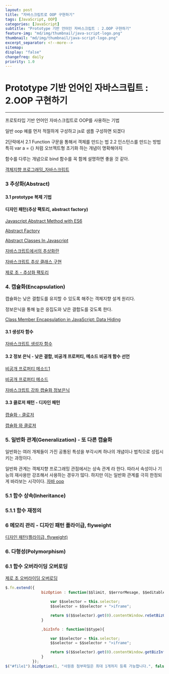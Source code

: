 ```yaml
---
layout: post
title: "자바스크립트로 OOP 구현하기"
tags: [JavaScript, OOP]
categories: [JavaScript]
subtitle: "Prototype 기반 언어인 자바스크립트 : 2.OOP 구현하기"
feature-img: "md/img/thumbnail/java-script-logo.png"    
thumbnail: "md/img/thumbnail/java-script-logo.png"
excerpt_separator: <!--more-->
sitemap: 
display: "false"
changefreq: daily
priority: 1.0
---
```


<!--more-->

# Prototype 기반 언어인 자바스크립트 : 2.OOP 구현하기

---

프로토타입 기반 언어인 자바스크립트로 OOP를 사용하는 기법

일반 oop 예를 먼저 적절하게 구성하고 js로 샘플 구성하면 되겠다

2단락에서
  2.1 Function 구문을 통해서 객체를 만드는 법
  2.2 인스턴스를 만드는 방법
특히 var a = {} 처럼 오브젝트형 초기화 하는 개념이 명확해야지

함수를 다루는 개념으로 bind 함수를 꼭 함께 설명하면 좋을 것 같아.


[객체지향 프로그래밍_자바스크립트](https://m.blog.naver.com/PostView.nhn?blogId=love_junim&logNo=220584421589&proxyReferer=https%3A%2F%2Fwww.google.co.kr%2F)

### 3 추상화(Abstract)

#### 3.1 prototype 복제 기법

#### 디자인 패턴(추상 팩토리, abstract factory)

[Javascript Abstract Method with ES6](https://medium.com/@yuribett/javascript-abstract-method-with-es6-5dbea4b00027)

[Abstract Factory](https://www.dofactory.com/javascript/abstract-factory-design-pattern)

[Abstract Classes In Javascript](https://ilikekillnerds.com/2015/06/abstract-classes-in-javascript/)

[자바스크립트에서의 추상화란](http://webclub.tistory.com/137)

[자바스크립트 추상 클래스 구현](http://mohwaproject.tistory.com/entry/%EC%9E%90%EB%B0%94%EC%8A%A4%ED%81%AC%EB%A6%BD%ED%8A%B8-%EC%B6%94%EC%83%81-%ED%81%B4%EB%9E%98%EC%8A%A4-%EA%B5%AC%ED%98%84)

[제로 초 - 추상화 팩토리](https://www.zerocho.com/category/JavaScript/post/57b9692ae492d01700b0b75a)

### 4. 캡슐화(Encapsulation)

캡슐화는 낮은 결합도를 유지할 수 있도록 해주는 객체지향 설계 원리다.

 정보은닉을 통해 높은 응집도와 낮은 결합도를 갖도록 한다.
 
 [Class Member Encapsulation in JavaScript: Data Hiding](https://www.htmlgoodies.com/beyond/javascript/class-member-encapsulation-in-javascript-data-hiding.html)
 
#### 3.1 생성자 함수

[자바스크립트 생성자 함수](http://improver.tistory.com/576)

#### 3.2 정보 은닉  - 낮은 결합,  비공개 프로퍼티, 메소드 비공개 함수 선언

[비공개 프로퍼티 메소드1](http://webclub.tistory.com/312)

[비공개 프로퍼티 메소드 ](http://realmojo.tistory.com/74)

[자바스크립트 강좌 캡슐화 정보은닉 ](https://codingcoding.tistory.com/743)

#### 3.3 클로저 패턴 - 디자인 패턴

[캡슐화 - 클로저](http://webclub.tistory.com/387)

[캡슐화 와 클로져](https://meetup.toast.com/posts/90)


### 5. 일반화 관계(Generalization) - 또 다른 캡슐화

 일반화는 여러 개체들이 가진 공통된 특성을 부각시켜 하나의 개념이나 법칙으로 성립시키는 과정이다.

 일반화 관계는 객체지향 프로그래밍 관점에서는 상속 관계 라 한다.
 따라서 속성이나 기능의 재사용만 강조해서 사용하는 경우가 많다.
 하지만 이는 일반화 관계를 극히 한정되게 바라보는 시각이다.
[자바 oop](https://gmlwjd9405.github.io/2018/07/05/oop-features.html)
 
### 5.1 함수 상속(Inheritance)
### 5.1.1 함수 재정의

### 6 메모리 관리 - 디자인 패턴 플라이급, flyweight

[디자인 패턴(플라이급, flyweight)](https://www.zerocho.com/category/JavaScript/post/57bbb0a3f6f59c170071d2e2)



### 6. 다형성(Polymorphism)

### 6.1 함수 오버라이딩 오버로딩

[제로 초 오버라이딩 오버로딩](https://www.zerocho.com/category/JavaScript/post/59c17a58f40d2800197c65d6)


``` javascript
$.fn.extend({
                bizOption : function($$limit, $$errorMesage, $$editable){

                    var $$selector = this.selector;
                    $$selector = $$selector + ">iframe";

                    return $($$selector).get(0).contentWindow.reSetBizOption($$limit, $$errorMesage, $$editable);
                }

                ,bizInfo : function($$type){

                    var $$selector = this.selector;
                    $$selector = $$selector + ">iframe";

                    return $($$selector).get(0).contentWindow.getBizInfo($$type);
                }
            });
$("#file1").bizOption(1, "사원증 첨부파일은 최대 1개까지 등록 가능합니다.", false);
```